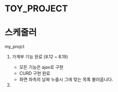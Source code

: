 # TOY_PROJECT
# 스케줄러
my_projct

1. 가계부 기능 완료 (8.12 ~ 8.19)
    - 모든 기능은 ajax로 구현
    - CURD 구현 완료 
    - 화면 좌측의 날짜 누를시 그에 맞는 목록 불러옵니다.

2.

